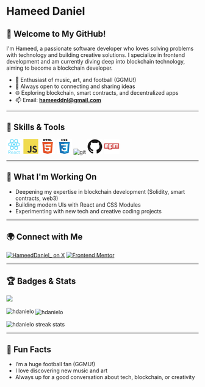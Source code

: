 # Hameed Daniel

## 👋 Welcome to My GitHub!

I'm Hameed, a passionate software developer who loves solving problems with technology and building creative solutions. I specialize in frontend development and am currently diving deep into blockchain technology, aiming to become a blockchain developer.

- 🎨 Enthusiast of music, art, and football (GGMU!)
- 🤝 Always open to connecting and sharing ideas
- 🌐 Exploring blockchain, smart contracts, and decentralized apps
- 📫 Email: **hameeddnl@gmail.com**

---

## 🚀 Skills & Tools

<p align="left">
  <img src="https://raw.githubusercontent.com/devicons/devicon/master/icons/react/react-original-wordmark.svg" alt="react" width="40" height="40"/>
  <img src="https://raw.githubusercontent.com/devicons/devicon/master/icons/javascript/javascript-original.svg" alt="javascript" width="40" height="40"/>
  <img src="https://raw.githubusercontent.com/devicons/devicon/master/icons/html5/html5-original-wordmark.svg" alt="html5" width="40" height="40"/>
  <img src="https://raw.githubusercontent.com/devicons/devicon/master/icons/css3/css3-original-wordmark.svg" alt="css3" width="40" height="40"/>
  <img src="https://www.vectorlogo.zone/logos/git-scm/git-scm-icon.svg" alt="git" width="40" height="40"/>
  <img src="https://raw.githubusercontent.com/devicons/devicon/master/icons/github/github-original.svg" alt="github" width="40" height="40"/>
  <img src="https://raw.githubusercontent.com/devicons/devicon/master/icons/npm/npm-original-wordmark.svg" alt="npm" width="40" height="40"/>
  <!-- Add more as you grow! -->
</p>

---

## 🌱 What I'm Working On

- Deepening my expertise in blockchain development (Solidity, smart contracts, web3)
- Building modern UIs with React and CSS Modules
- Experimenting with new tech and creative coding projects

---

## 🌍 Connect with Me

<p align="left">
  <a href="https://x.com/HameedDaniel_" target="blank"><img align="center" src="https://raw.githubusercontent.com/rahuldkjain/github-profile-readme-generator/master/src/images/icons/Social/twitter.svg" alt="HameedDaniel_ on X" height="30" width="40" /></a>
 <a href="https://www.frontendmentor.io/profile/HDanielO" target="blank">
    <img align="center" src="https://raw.githubusercontent.com/frontendmentor/frontendmentor/master/public/favicon-32x32.png" alt="Frontend Mentor" height="32" width="32" />
  </a>
  <!-- Add LinkedIn or other socials if you want -->
</p>

---

## 🏆 Badges & Stats

![](https://www.codewars.com/users/HDanielO/badges/large)

<p><img align="left" src="https://github-readme-stats.vercel.app/api/top-langs?username=hdanielo&show_icons=true&locale=en&layout=compact" alt="hdanielo" /></p>
<p>&nbsp;<img align="center" src="https://github-readme-stats.vercel.app/api?username=hdanielo&show_icons=true&locale=en" alt="hdanielo" /></p>
<!-- The streak stats image below may not always display if the service is down -->
<p><img align="center" src="https://github-readme-streak-stats.herokuapp.com/?user=hdanielo" alt="hdanielo streak stats" /></p>

---

## 🎯 Fun Facts

- I’m a huge football fan (GGMU!)
- I love discovering new music and art
- Always up for a good conversation about tech, blockchain, or creativity

<!--
**Want to add more?**
- Add your favorite quote or motto
- Highlight specific projects
- Add a portfolio link
-->
